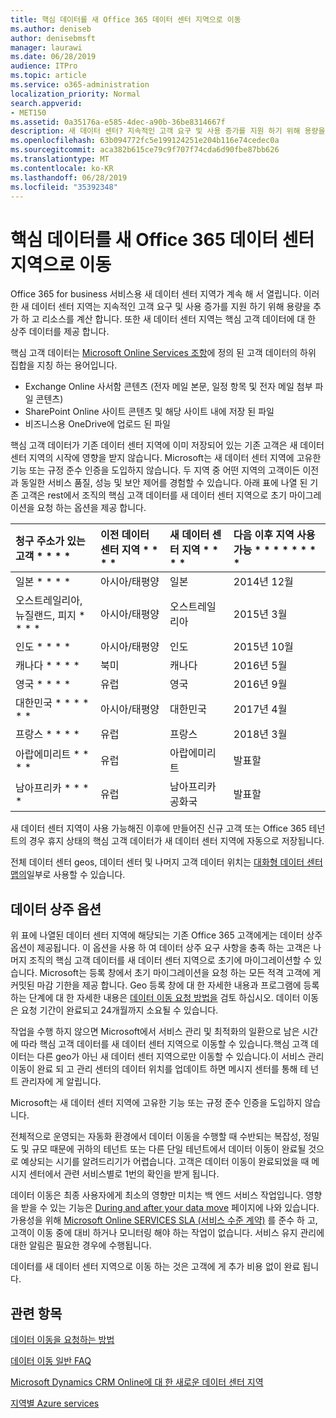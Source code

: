 ```yaml
---
title: 핵심 데이터를 새 Office 365 데이터 센터 지역으로 이동
ms.author: deniseb
author: denisebmsft
manager: laurawi
ms.date: 06/28/2019
audience: ITPro
ms.topic: article
ms.service: o365-administration
localization_priority: Normal
search.appverid:
- MET150
ms.assetid: 0a35176a-e585-4dec-a90b-36be8314667f
description: 새 데이터 센터? 지속적인 고객 요구 및 사용 증가를 지원 하기 위해 용량을 추가 하 고 리소스를 계산 합니다. 또한 새 데이터 센터 지역는 핵심 고객 데이터에 대 한 상주 데이터를 제공 합니다. 핵심 고객 데이터는 Microsoft Online Services 약관 (전자 메일 본문, 일정 항목 및 전자 메일 첨부 파일의 콘텐츠)과 SharePoint Online 사이트 콘텐츠 및 파일에 정의 된 고객 데이터의 하위 집합을 참조 하는 용어입니다. 해당 사이트 내에 저장 되 고 파일을 비즈니스용 OneDrive로 업로드 합니다.
ms.openlocfilehash: 63b094772fc5e199124251e204b116e74cedec0a
ms.sourcegitcommit: aca382b615ce79c9f707f74cda6d90fbe87bb626
ms.translationtype: MT
ms.contentlocale: ko-KR
ms.lasthandoff: 06/28/2019
ms.locfileid: "35392348"
---
```

# <a name="moving-core-data-to-new-office-365-datacenter-geos"></a>핵심 데이터를 새 Office 365 데이터 센터 지역으로 이동

Office 365 for business 서비스용 새 데이터 센터 지역가 계속 해 서 열립니다. 이러한 새 데이터 센터 지역는 지속적인 고객 요구 및 사용 증가를 지원 하기 위해 용량을 추가 하 고 리소스를 계산 합니다. 또한 새 데이터 센터 지역는 핵심 고객 데이터에 대 한 상주 데이터를 제공 합니다. 

핵심 고객 데이터는 [Microsoft Online Services 조항](https://go.microsoft.com/fwlink/p/?LinkID=249048)에 정의 된 고객 데이터의 하위 집합을 지칭 하는 용어입니다. 
- Exchange Online 사서함 콘텐츠 (전자 메일 본문, 일정 항목 및 전자 메일 첨부 파일 콘텐츠)
- SharePoint Online 사이트 콘텐츠 및 해당 사이트 내에 저장 된 파일
- 비즈니스용 OneDrive에 업로드 된 파일 
  
핵심 고객 데이터가 기존 데이터 센터 지역에 이미 저장되어 있는 기존 고객은 새 데이터 센터 지역의 시작에 영향을 받지 않습니다. Microsoft는 새 데이터 센터 지역에 고유한 기능 또는 규정 준수 인증을 도입하지 않습니다. 두 지역 중 어떤 지역의 고객이든 이전과 동일한 서비스 품질, 성능 및 보안 제어를 경험할 수 있습니다. 아래 표에 나열 된 기존 고객은 rest에서 조직의 핵심 고객 데이터를 새 데이터 센터 지역으로 초기 마이그레이션을 요청 하는 옵션을 제공 합니다.
  
|청구 주소가 있는 고객 * * * *|이전 데이터 센터 지역 * * * *|새 데이터 센터 지역 * * * *|다음 이후 지역 사용 가능 * * * * * * * *|
|:-----|:-----|:-----|:-----|
|일본 * * * *| 아시아/태평양 | 일본 | 2014년 12월 |
|오스트레일리아, 뉴질랜드, 피지 * * * *| 아시아/태평양 | 오스트레일리아 | 2015년 3월 |
|인도 * * * *| 아시아/태평양 | 인도 | 2015년 10월 |
|캐나다 * * * *| 북미 | 캐나다 | 2016년 5월 |
|영국 * * * *| 유럽 | 영국 | 2016년 9월 |
|대한민국 * * * * * *| 아시아/태평양 | 대한민국 | 2017년 4월 |
|프랑스 * * * *| 유럽 | 프랑스 | 2018년 3월 |
|아랍에미리트 * * * *| 유럽 | 아랍에미리트 | 발표할 |
|남아프리카 * * * *| 유럽 | 남아프리카 공화국 | 발표할 |
  
새 데이터 센터 지역이 사용 가능해진 이후에 만들어진 신규 고객 또는 Office 365 테넌트의 경우 휴지 상태의 핵심 고객 데이터가 새 데이터 센터 지역에 자동으로 저장됩니다.
  
전체 데이터 센터 geos, 데이터 센터 및 나머지 고객 데이터 위치는 [대화형 데이터 센터 맵의](https://office.com/datamaps)일부로 사용할 수 있습니다. 
  
## <a name="data-residency-option"></a>데이터 상주 옵션

위 표에 나열된 데이터 센터 지역에 해당되는 기존 Office 365 고객에게는 데이터 상주 옵션이 제공됩니다. 이 옵션을 사용 하 여 데이터 상주 요구 사항을 충족 하는 고객은 나머지 조직의 핵심 고객 데이터를 새 데이터 센터 지역으로 초기에 마이그레이션할 수 있습니다.  Microsoft는 등록 창에서 초기 마이그레이션을 요청 하는 모든 적격 고객에 게 커밋된 마감 기한을 제공 합니다.  Geo 등록 창에 대 한 자세한 내용과 프로그램에 등록 하는 단계에 대 한 자세한 내용은 [데이터 이동 요청 방법을](request-your-data-move.md) 검토 하십시오.  데이터 이동은 요청 기간이 완료되고 24개월까지 소요될 수 있습니다.

작업을 수행 하지 않으면 Microsoft에서 서비스 관리 및 최적화의 일환으로 남은 시간에 따라 핵심 고객 데이터를 새 데이터 센터 지역으로 이동할 수 있습니다.핵심 고객 데이터는 다른 geo가 아닌 새 데이터 센터 지역으로만 이동할 수 있습니다.이 서비스 관리 이동이 완료 되 고 관리 센터의 데이터 위치를 업데이트 하면 메시지 센터를 통해 테 넌 트 관리자에 게 알립니다.
   
Microsoft는 새 데이터 센터 지역에 고유한 기능 또는 규정 준수 인증을 도입하지 않습니다.
    
전체적으로 운영되는 자동화 환경에서 데이터 이동을 수행할 때 수반되는 복잡성, 정밀도 및 규모 때문에 귀하의 테넌트 또는 다른 단일 테넌트에서 데이터 이동이 완료될 것으로 예상되는 시기를 알려드리기가 어렵습니다. 고객은 데이터 이동이 완료되었을 때 메시지 센터에서 관련 서비스별로 1번의 확인을 받게 됩니다. 
    
데이터 이동은 최종 사용자에게 최소의 영향만 미치는 백 엔드 서비스 작업입니다. 영향을 받을 수 있는 기능은 [During and after your data move](during-and-after-your-data-move.md) 페이지에 나와 있습니다. 가용성을 위해 [Microsoft Online SERVICES SLA (서비스 수준 계약)](https://go.microsoft.com/fwlink/p/?LinkId=523897) 를 준수 하 고, 고객이 이동 중에 대비 하거나 모니터링 해야 하는 작업이 없습니다. 서비스 유지 관리에 대한 알림은 필요한 경우에 수행됩니다. 

데이터를 새 데이터 센터 지역으로 이동 하는 것은 고객에 게 추가 비용 없이 완료 됩니다.
    
## <a name="related-topics"></a>관련 항목 
 
[데이터 이동을 요청하는 방법](request-your-data-move.md)
    
[데이터 이동 일반 FAQ](data-move-faq.md)
  
[Microsoft Dynamics CRM Online에 대 한 새로운 데이터 센터 지역](https://go.microsoft.com/fwlink/p/?Linkid=615924)
  
[지역별 Azure services](https://azure.microsoft.com/en-us/regions/)

